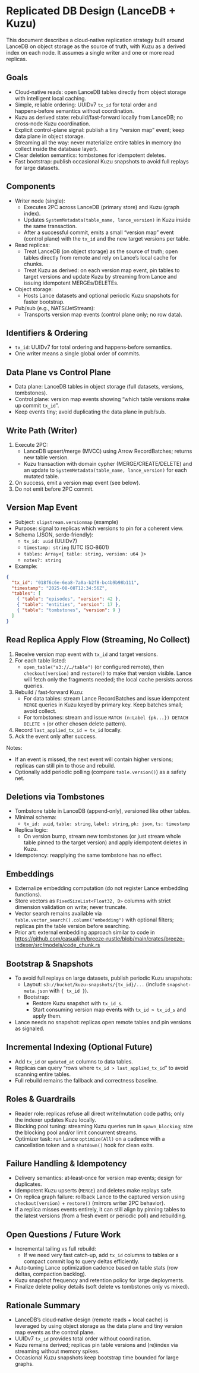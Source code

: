 # Replicated DB Design (LanceDB + Kuzu)

This document describes a cloud‑native replication strategy built around LanceDB on object storage as the source of truth, with Kuzu as a derived index on each node. It assumes a single writer and one or more read replicas.

## Goals
- Cloud‑native reads: open LanceDB tables directly from object storage with intelligent local caching.
- Simple, reliable ordering: UUIDv7 `tx_id` for total order and happens‑before semantics without coordination.
- Kuzu as derived state: rebuild/fast‑forward locally from LanceDB; no cross‑node Kuzu coordination.
- Explicit control-plane signal: publish a tiny “version map” event; keep data plane in object storage.
- Streaming all the way: never materialize entire tables in memory (no collect inside the database layer).
- Clear deletion semantics: tombstones for idempotent deletes.
- Fast bootstrap: publish occasional Kuzu snapshots to avoid full replays for large datasets.

## Components
- Writer node (single):
  - Executes 2PC across LanceDB (primary store) and Kuzu (graph index).
  - Updates `SystemMetadata(table_name, lance_version)` in Kuzu inside the same transaction.
  - After a successful commit, emits a small “version map” event (control plane) with the `tx_id` and the new target versions per table.
- Read replicas:
  - Treat LanceDB (on object storage) as the source of truth; open tables directly from remote and rely on Lance’s local cache for chunks.
  - Treat Kuzu as derived: on each version map event, pin tables to target versions and update Kuzu by streaming from Lance and issuing idempotent MERGEs/DELETEs.
- Object storage:
  - Hosts Lance datasets and optional periodic Kuzu snapshots for faster bootstrap.
- Pub/sub (e.g., NATS/JetStream):
  - Transports version map events (control plane only; no row data).

## Identifiers & Ordering
- `tx_id`: UUIDv7 for total ordering and happens‑before semantics.
- One writer means a single global order of commits.

## Data Plane vs Control Plane
- Data plane: LanceDB tables in object storage (full datasets, versions, tombstones).
- Control plane: version map events showing “which table versions make up commit `tx_id`”.
- Keep events tiny; avoid duplicating the data plane in pub/sub.

## Write Path (Writer)
1. Execute 2PC:
   - LanceDB upsert/merge (MVCC) using Arrow RecordBatches; returns new table version.
   - Kuzu transaction with domain cypher (MERGE/CREATE/DELETE) and an update to `SystemMetadata(table_name, lance_version)` for each mutated table.
2. On success, emit a version map event (see below).
3. Do not emit before 2PC commit.

## Version Map Event
- Subject: `slipstream.versionmap` (example)
- Purpose: signal to replicas which versions to pin for a coherent view.
- Schema (JSON, serde‑friendly):
  - `tx_id: uuid` (UUIDv7)
  - `timestamp: string` (UTC ISO‑8601)
  - `tables: Array<{ table: string, version: u64 }>`
  - `notes?: string`
- Example:
```json
{
  "tx_id": "018f6c6e-6ea8-7a0a-b2f8-bc4b9b98b111",
  "timestamp": "2025-08-08T12:34:56Z",
  "tables": [
    { "table": "episodes", "version": 42 },
    { "table": "entities", "version": 17 },
    { "table": "tombstones", "version": 9 }
  ]
}
```

## Read Replica Apply Flow (Streaming, No Collect)
1. Receive version map event with `tx_id` and target versions.
2. For each table listed:
   - `open_table("s3://…/table")` (or configured remote), then `checkout(version)` and `restore()` to make that version visible. Lance will fetch only the fragments needed; the local cache persists across queries.
3. Rebuild / fast‑forward Kuzu:
   - For data tables: stream Lance RecordBatches and issue idempotent `MERGE` queries in Kuzu keyed by primary key. Keep batches small; avoid collect.
   - For tombstones: stream and issue `MATCH (n:Label {pk...}) DETACH DELETE n` (or other chosen delete pattern).
4. Record `last_applied_tx_id = tx_id` locally.
5. Ack the event only after success.

Notes:
- If an event is missed, the next event will contain higher versions; replicas can still pin to those and rebuild.
- Optionally add periodic polling (compare `table.version()`) as a safety net.

## Deletions via Tombstones
- Tombstone table in LanceDB (append‑only), versioned like other tables.
- Minimal schema:
  - `tx_id: uuid`, `table: string`, `label: string`, `pk: json`, `ts: timestamp`
- Replica logic:
  - On version bump, stream new tombstones (or just stream whole table pinned to the target version) and apply idempotent deletes in Kuzu.
- Idempotency: reapplying the same tombstone has no effect.

## Embeddings
- Externalize embedding computation (do not register Lance embedding functions).
- Store vectors as `FixedSizeList<Float32, D>` columns with strict dimension validation on write; never truncate.
- Vector search remains available via `table.vector_search().column("embedding")` with optional filters; replicas pin the table version before searching.
- Prior art: external embedding approach similar to code in
  https://github.com/casualjim/breeze-rustle/blob/main/crates/breeze-indexer/src/models/code_chunk.rs

## Bootstrap & Snapshots
- To avoid full replays on large datasets, publish periodic Kuzu snapshots:
  - Layout: `s3://bucket/kuzu-snapshots/{tx_id}/...` (include `snapshot-meta.json` with `{ tx_id }`).
  - Bootstrap:
    - Restore Kuzu snapshot with `tx_id_s`.
    - Start consuming version map events with `tx_id > tx_id_s` and apply them.
- Lance needs no snapshot: replicas open remote tables and pin versions as signaled.

## Incremental Indexing (Optional Future)
- Add `tx_id` or `updated_at` columns to data tables.
- Replicas can query “rows where `tx_id > last_applied_tx_id`” to avoid scanning entire tables.
- Full rebuild remains the fallback and correctness baseline.

## Roles & Guardrails
- Reader role: replicas refuse all direct write/mutation code paths; only the indexer updates Kuzu locally.
- Blocking pool tuning: streaming Kuzu queries run in `spawn_blocking`; size the blocking pool and/or limit concurrent streams.
- Optimizer task: run Lance `optimize(All)` on a cadence with a cancellation token and a `shutdown()` hook for clean exits.

## Failure Handling & Idempotency
- Delivery semantics: at‑least‑once for version map events; design for duplicates.
- Idempotent Kuzu upserts (`MERGE`) and deletes make replays safe.
- On replica graph failure: rollback Lance to the captured version using `checkout(version)` + `restore()` (mirrors writer 2PC behavior).
- If a replica misses events entirely, it can still align by pinning tables to the latest versions (from a fresh event or periodic poll) and rebuilding.

## Open Questions / Future Work
- Incremental tailing vs full rebuild:
  - If we need very fast catch‑up, add `tx_id` columns to tables or a compact commit log to query deltas efficiently.
- Auto‑tuning Lance optimization cadence based on table stats (row deltas, compaction backlog).
- Kuzu snapshot frequency and retention policy for large deployments.
- Finalize delete policy details (soft delete vs tombstones only vs mixed).

## Rationale Summary
- LanceDB’s cloud‑native design (remote reads + local cache) is leveraged by using object storage as the data plane and tiny version map events as the control plane.
- UUIDv7 `tx_id` provides total order without coordination.
- Kuzu remains derived; replicas pin table versions and (re)index via streaming without memory spikes.
- Occasional Kuzu snapshots keep bootstrap time bounded for large graphs.

